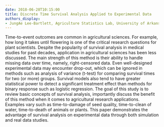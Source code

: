 ```yaml
---
date: 2018-06-28T10:15:00
title: Discrete Time Survival Analysis Applied to Experimental Data
authors_display:
- JungAe Lee-Bartlett, Agriculture Statistics Lab, University of Arkansas
---
```

Time-to-event outcomes are common in agricultural sciences. For example, how long it takes until flowering is one of the critical research questions for plant scientists. Despite the popularity of survival analysis in medical studies for past decades, application in agricultural sciences has been less discussed. The main strength of this method is their ability to handle missing data over time, namely, right-censored data. Even well-designed experimental data may encounter drop-out, which can be ignored in methods such as analysis of variance (t-test) for comparing survival times for two (or more) groups. Survival models also tend to have greater statistical power to detect a significant treatment effect than methods for binary response such as logistic regression. The goal of this study is to review basic concepts of survival analysis, importantly discuss the benefit of this method when it comes to agricultural research applications. Examples vary such as time-to-damage of seed quality, time-to-clean of water, time-to-death of animals or plants. This paper demonstrates the advantage of survival analysis on experimental data through both simulation and real data studies.
